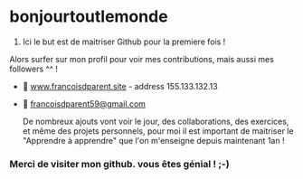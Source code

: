 # bonjourtoutlemonde
1. Ici le but est de maitriser Github pour la premiere fois !

Alors surfer sur mon profil pour voir mes contributions, mais aussi mes followers ^^ !


* :love_letter: www.francoisdparent.site - address 155.133.132.13
* :email: francoisdparent59@gmail.com

	De nombreux ajouts vont voir le jour, des collaborations, des exercices, et même des projets personnels, pour moi il est important de maitriser le "Apprendre à apprendre" que l'on m'enseigne depuis maintenant 1an !

### Merci de visiter mon github. vous êtes génial ! ;-) 
